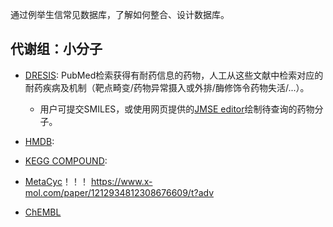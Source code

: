 

通过例举生信常见数据库，了解如何整合、设计数据库。




## 代谢组：小分子

* [DRESIS](http://dresis.idrblab.net/): PubMed检索获得有耐药信息的药物，人工从这些文献中检索对应的耐药疾病及机制（靶点畸变/药物异常摄入或外排/酶修饰令药物失活/...）。
    - 用户可提交SMILES，或使用网页提供的[JMSE editor](https://jsme-editor.github.io/)绘制待查询的药物分子。





* [HMDB](https://hmdb.ca/): 

* [KEGG COMPOUND](https://www.genome.jp/kegg/compound/): 
* [MetaCyc]()！！！   https://www.x-mol.com/paper/1212934812308676609/t?adv


* [ChEMBL](https://www.ebi.ac.uk/chembl/)






